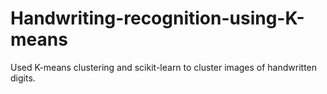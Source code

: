# Handwriting-recognition-using-K-means
Used K-means clustering and scikit-learn to cluster images of handwritten digits.
